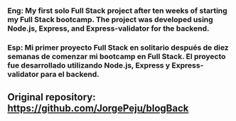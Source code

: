 ### Eng: My first solo Full Stack project after ten weeks of starting my Full Stack bootcamp. The project was developed using Node.js, Express, and Express-validator for the backend.

### Esp: Mi primer proyecto Full Stack en solitario después de diez semanas de comenzar mi bootcamp en Full Stack. El proyecto fue desarrollado utilizando Node.js, Express y Express-validator para el backend.

## Original repository: https://github.com/JorgePeju/blogBack